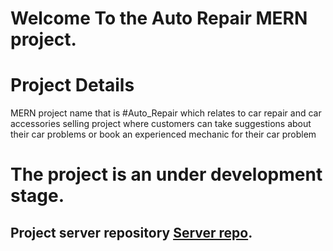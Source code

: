 # Welcome To the Auto Repair MERN project.

# Project Details
MERN project name that is #Auto_Repair which relates to car repair and car accessories selling project where customers can take suggestions about their car problems or book an experienced mechanic for their car problem

# The project is an under development stage.
## Project server repository [Server repo](https://github.com/rahat2020/Auto-repai-server).

<!-- ## Available Scripts

In the project directory, you can run:

### `npm start`

Runs the app in the development mode.\
Open [http://localhost:3000](http://localhost:3000) to view it in the browser.

The page will reload if you make edits.\
You will also see any lint errors in the console. -->
